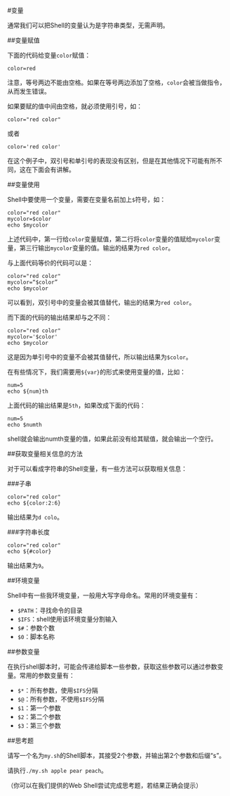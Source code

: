 #变量

通常我们可以把Shell的变量认为是字符串类型，无需声明。

##变量赋值

下面的代码给变量`color`赋值：

    color=red

注意，等号两边不能由空格。如果在等号两边添加了空格，`color`会被当做指令，从而发生错误。

如果要赋的值中间由空格，就必须使用引号，如：

    color="red color"

或者

    color='red color'
 
 在这个例子中，双引号和单引号的表现没有区别，但是在其他情况下可能有所不同，这在下面会有讲解。
 
##变量使用

Shell中要使用一个变量，需要在变量名前加上`$`符号，如：

    color="red color"
    mycolor=$color
    echo $mycolor

上述代码中，第一行给`color`变量赋值，第二行将`color`变量的值赋给`mycolor`变量，第三行输出`mycolor`变量的值。输出的结果为`red color`。

与上面代码等价的代码可以是：

    color="red color"
    mycolor=“$color”
    echo $mycolor

可以看到，双引号中的变量会被其值替代，输出的结果为`red color`。

而下面的代码的输出结果却与之不同：

    color="red color"
    mycolor='$color'
    echo $mycolor
    
这是因为单引号中的变量不会被其值替代，所以输出结果为`$color`。

在有些情况下，我们需要用`${var}`的形式来使用变量的值，比如：

    num=5
    echo ${num}th

上面代码的输出结果是`5th`，如果改成下面的代码：

    num=5
    echo $numth

shell就会输出numth变量的值，如果此前没有给其赋值，就会输出一个空行。

##获取变量相关信息的方法

对于可以看成字符串的Shell变量，有一些方法可以获取相关信息：

###子串

    color="red color"
    echo ${color:2:6}
    
输出结果为`d colo`。

###字符串长度

    color="red color"
    echo ${#color}
    
输出结果为`9`。

##环境变量

Shell中有一些我环境变量，一般用大写字母命名。常用的环境变量有：

* `$PATH`：寻找命令的目录
* `$IFS`：shell使用该环境变量分割输入 
* `$#`：参数个数
* `$0`：脚本名称

##参数变量

在执行shell脚本时，可能会传递给脚本一些参数，获取这些参数可以通过参数变量。常用的参数变量有：

* `$*`：所有参数，使用`$IFS`分隔
* `$@`：所有参数，不使用`$IFS`分隔
* `$1`：第一个参数
* `$2`：第二个参数
* `$3`：第三个参数

##思考题

请写一个名为`my.sh`的Shell脚本，其接受2个参数，并输出第2个参数和后缀“s”。

请执行`./my.sh apple pear peach`。

（你可以在我们提供的Web Shell尝试完成思考题，若结果正确会提示）

